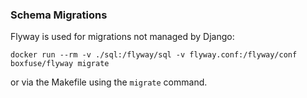
### Schema Migrations
Flyway is used for migrations not managed by Django:
```
docker run --rm -v ./sql:/flyway/sql -v flyway.conf:/flyway/conf boxfuse/flyway migrate
```
or via the Makefile using the `migrate` command.
